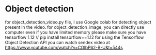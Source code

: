 # Object detection
for object_detection_video.py file, I use Google colab for detecting object present in the video.
for object_detection_image, you can directly use computer even if you have limited memory
please make sure you have tensorflow 1.12 // pip install tensorflow==1.12
for using the Tensorflow Object Detection API you can watch sendex video at https://www.youtube.com/watch?v=COlbP62-B-U&t=544s 